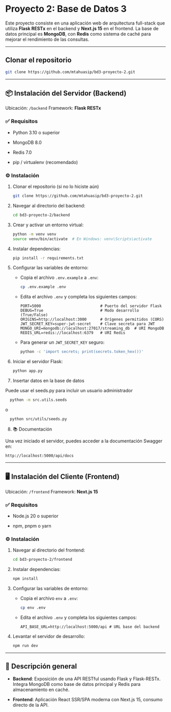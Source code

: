 # Proyecto 2: Base de Datos 3

Este proyecto consiste en una aplicación web de arquitectura full-stack que utiliza **Flask RESTx** en el backend y **Next.js 15** en el frontend. La base de datos principal es **MongoDB**, con **Redis** como sistema de caché para mejorar el rendimiento de las consultas.

---

## Clonar el repositorio

```bash
git clone https://github.com/mtahuasip/bd3-proyecto-2.git
```

---

## 📦 Instalación del Servidor (Backend)

Ubicación: `/backend`
Framework: **Flask RESTx**

### ✅ Requisitos

- Python 3.10 o superior

- MongoDB 8.0

- Redis 7.0

- pip / virtualenv (recomendado)

### ⚙️ Instalación

1. Clonar el repositorio (si no lo hiciste aún)

   ```bash
   git clone https://github.com/mtahuasip/bd3-proyecto-2.git
   ```

2. Navegar al directorio del backend:

   ```bash
   cd bd3-proyecto-2/backend
   ```

3. Crear y activar un entorno virtual:

   ```bash
   python -m venv venv
   source venv/bin/activate  # En Windows: venv\Scripts\activate
   ```

4. Instalar dependencias:

   ```bash
   pip install -r requirements.txt
   ```

5. Configurar las variables de entorno:

   - Copia el archivo `.env.example` a `.env`:

     ```bash
     cp .env.example .env
     ```

   - Edita el archivo `.env` y completa los siguientes campos:

     ```env
     PORT=5000                          # Puerto del servidor Flask
     DEBUG=True                         # Modo desarrollo (True/False)
     ORIGINS=http://localhost:3000      # Orígenes permitidos (CORS)
     JWT_SECRET_KEY=super-jwt-secret    # Clave secreta para JWT
     MONGO_URI=mongodb://localhost:27017/streaming_db  # URI MongoDB
     REDIS_URL=redis://localhost:6379   # URI Redis
     ```

   - Para generar un `JWT_SECRET_KEY` seguro:

     ```bash
     python -c 'import secrets; print(secrets.token_hex())'
     ```

6. Iniciar el servidor Flask:

   ```bash
   python app.py
   ```

7. Insertar datos en la base de datos

Puede usar el seeds.py para incluir un usuario administrador

```bash
  python -m src.utils.seeds
```

o

```bash
  python src/utils/seeds.py
```

8. 📚 Documentación

Una vez iniciado el servidor, puedes acceder a la documentación Swagger en:

```
http://localhost:5000/api/docs
```

---

## 🖥️ Instalación del Cliente (Frontend)

Ubicación: `/frontend`
Framework: **Next.js 15**

### ✅ Requisitos

- Node.js 20 o superior

- npm, pnpm o yarn

### ⚙️ Instalación

1. Navegar al directorio del frontend:

   ```bash
   cd bd3-proyecto-2/frontend
   ```

2. Instalar dependencias:

   ```bash
   npm install
   ```

3. Configurar las variables de entorno:

   - Copia el archivo `env` a `.env`:

     ```bash
     cp env .env
     ```

   - Edita el archivo `.env` y completa los siguientes campos:

     ```env
     API_BASE_URL=http://localhost:5000/api # URL base del backend
     ```

4. Levantar el servidor de desarrollo:

   ```bash
   npm run dev
   ```

---

## 🚀 Descripción general

- **Backend**: Exposición de una API RESTful usando Flask y Flask-RESTx. Integra MongoDB como base de datos principal y Redis para almacenamiento en caché.

- **Frontend**: Aplicación React SSR/SPA moderna con Next.js 15, consumo directo de la API.
